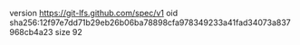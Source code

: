 version https://git-lfs.github.com/spec/v1
oid sha256:12f97e7dd71b29eb26b06ba78898cfa978349233a41fad34073a837968cb4a23
size 92

